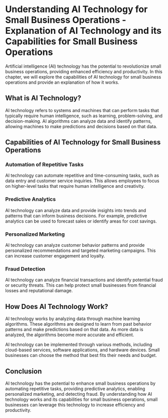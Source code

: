 Understanding AI Technology for Small Business Operations - Explanation of AI Technology and its Capabilities for Small Business Operations
======================================================================================================================================================

Artificial intelligence (AI) technology has the potential to revolutionize small business operations, providing enhanced efficiency and productivity. In this chapter, we will explore the capabilities of AI technology for small business operations and provide an explanation of how it works.

What is AI Technology?
----------------------

AI technology refers to systems and machines that can perform tasks that typically require human intelligence, such as learning, problem-solving, and decision-making. AI algorithms can analyze data and identify patterns, allowing machines to make predictions and decisions based on that data.

Capabilities of AI Technology for Small Business Operations
-----------------------------------------------------------

### Automation of Repetitive Tasks

AI technology can automate repetitive and time-consuming tasks, such as data entry and customer service inquiries. This allows employees to focus on higher-level tasks that require human intelligence and creativity.

### Predictive Analytics

AI technology can analyze data and provide insights into trends and patterns that can inform business decisions. For example, predictive analytics can be used to forecast sales or identify areas for cost savings.

### Personalized Marketing

AI technology can analyze customer behavior patterns and provide personalized recommendations and targeted marketing campaigns. This can increase customer engagement and loyalty.

### Fraud Detection

AI technology can analyze financial transactions and identify potential fraud or security threats. This can help protect small businesses from financial losses and reputational damage.

How Does AI Technology Work?
----------------------------

AI technology works by analyzing data through machine learning algorithms. These algorithms are designed to learn from past behavior patterns and make predictions based on that data. As more data is analyzed, the algorithms become more accurate and efficient.

AI technology can be implemented through various methods, including cloud-based services, software applications, and hardware devices. Small businesses can choose the method that best fits their needs and budget.

Conclusion
----------

AI technology has the potential to enhance small business operations by automating repetitive tasks, providing predictive analytics, enabling personalized marketing, and detecting fraud. By understanding how AI technology works and its capabilities for small business operations, small businesses can leverage this technology to increase efficiency and productivity.
